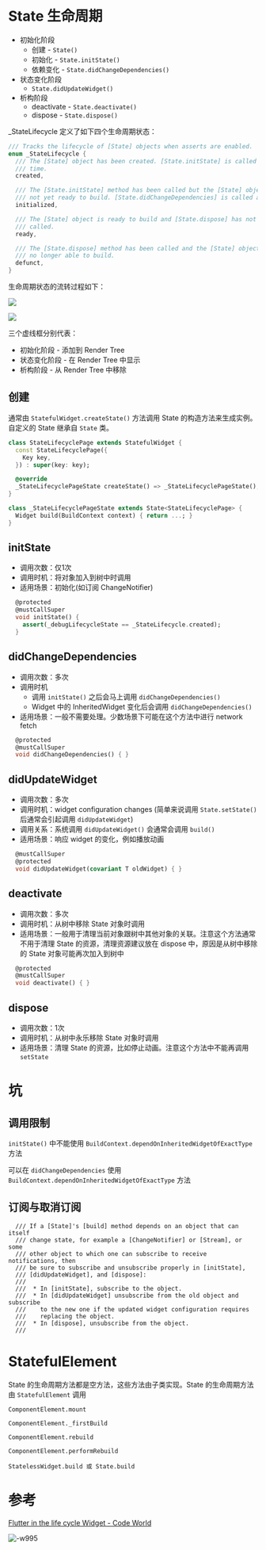 # State 生命周期

+ 初始化阶段
    + 创建 - `State()`
    + 初始化 - `State.initState()`
    + 依赖变化 - `State.didChangeDependencies()`
+ 状态变化阶段
    + `State.didUpdateWidget()`
+ 析构阶段
    + deactivate - `State.deactivate()`
    + dispose - `State.dispose()`

_StateLifecycle 定义了如下四个生命周期状态：

```dart
/// Tracks the lifecycle of [State] objects when asserts are enabled.
enum _StateLifecycle {
  /// The [State] object has been created. [State.initState] is called at this
  /// time.
  created,

  /// The [State.initState] method has been called but the [State] object is
  /// not yet ready to build. [State.didChangeDependencies] is called at this time.
  initialized,

  /// The [State] object is ready to build and [State.dispose] has not yet been
  /// called.
  ready,

  /// The [State.dispose] method has been called and the [State] object is
  /// no longer able to build.
  defunct,
}
```

生命周期状态的流转过程如下：

![](/images/15893703947409.jpg)


![](/images/15892718879319.jpg)

三个虚线框分别代表：

+ 初始化阶段 - 添加到 Render Tree
+ 状态变化阶段 - 在 Render Tree 中显示
+ 析构阶段 - 从 Render Tree 中移除

## 创建

通常由 `StatefulWidget.createState()` 方法调用 State 的构造方法来生成实例。自定义的 State 继承自 `State` 类。

```dart
class StateLifecyclePage extends StatefulWidget {
  const StateLifecyclePage({
    Key key,
  }) : super(key: key);

  @override
  _StateLifecyclePageState createState() => _StateLifecyclePageState();
}

class _StateLifecyclePageState extends State<StateLifecyclePage> {
  Widget build(BuildContext context) { return ...; }
}
```

## initState

+ 调用次数：仅1次
+ 调用时机：将对象加入到树中时调用
+ 适用场景：初始化(如订阅 ChangeNotifier)

```dart
  @protected
  @mustCallSuper
  void initState() {
    assert(_debugLifecycleState == _StateLifecycle.created);
  }
```

## didChangeDependencies

+ 调用次数：多次
+ 调用时机
    + 调用 `initState()` 之后会马上调用 `didChangeDependencies()`
    + Widget 中的 InheritedWidget 变化后会调用 `didChangeDependencies()`
+ 适用场景：一般不需要处理。少数场景下可能在这个方法中进行 network fetch

```dart
  @protected
  @mustCallSuper
  void didChangeDependencies() { }
```

## didUpdateWidget

+ 调用次数：多次
+ 调用时机：widget configuration changes (简单来说调用 `State.setState()` 后通常会引起调用 `didUpdateWidget`)
+ 调用关系：系统调用 `didUpdateWidget()` 会通常会调用 `build()`
+ 适用场景：响应 widget 的变化，例如播放动画

```dart
  @mustCallSuper
  @protected
  void didUpdateWidget(covariant T oldWidget) { }
```

## deactivate

+ 调用次数：多次
+ 调用时机：从树中移除 State 对象时调用
+ 适用场景：一般用于清理当前对象跟树中其他对象的关联。注意这个方法通常不用于清理 State 的资源，清理资源建议放在 dispose 中，原因是从树中移除的 State 对象可能再次加入到树中

```dart
  @protected
  @mustCallSuper
  void deactivate() { }
```

## dispose

+ 调用次数：1次
+ 调用时机：从树中永乐移除 State 对象时调用
+ 适用场景：清理 State 的资源，比如停止动画。注意这个方法中不能再调用 `setState`

# 坑

## 调用限制

`initState()` 中不能使用 `BuildContext.dependOnInheritedWidgetOfExactType` 方法

可以在 `didChangeDependencies` 使用 `BuildContext.dependOnInheritedWidgetOfExactType` 方法

## 订阅与取消订阅

```
  /// If a [State]'s [build] method depends on an object that can itself
  /// change state, for example a [ChangeNotifier] or [Stream], or some
  /// other object to which one can subscribe to receive notifications, then
  /// be sure to subscribe and unsubscribe properly in [initState],
  /// [didUpdateWidget], and [dispose]:
  ///
  ///  * In [initState], subscribe to the object.
  ///  * In [didUpdateWidget] unsubscribe from the old object and subscribe
  ///    to the new one if the updated widget configuration requires
  ///    replacing the object.
  ///  * In [dispose], unsubscribe from the object.
  ///
```

# StatefulElement

State 的生命周期方法都是空方法，这些方法由子类实现。State 的生命周期方法由 `StatefulElement` 调用

```
ComponentElement.mount

ComponentElement._firstBuild

ComponentElement.rebuild

ComponentElement.performRebuild

StatelessWidget.build 或 State.build
```

# 参考

[Flutter in the life cycle Widget - Code World](https://www.codetd.com/en/article/6486955)

![-w995](/images/15895254679272.jpg)

